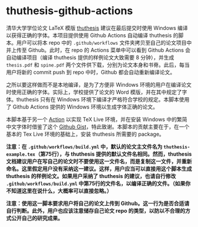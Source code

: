 # thuthesis-github-actions

清华大学学位论文 LaTeX 模版 [thuthesis](https://github.com/tuna/thuthesis) 建议在最后提交时使用 Windows 编译以获得正确的字体。本项目提供使用 Github Actions 自动编译 thuthesis 的脚本。用户可以将本 repo 中的 `.github/workflows` 文件夹拷贝至自己的论文项目中并上传至 Github。此时，在 repo 的 Actions 菜单中可以看到 Github Actions 会自动编译项目（编译 thuthesis 提供的样例论文大致需要 8 分钟），并生成 `thesis.pdf` 和 `spine.pdf` 两个文件供下载，分别为论文本身和书脊。此后，每当用户将新的 commit push 到 repo 中时，Github 都会自动重新编译论文。

之所以要这样做而不是本地编译，是为了方便非 Windows 环境的用户在编译论文时使用正确的字体。实际上，学校提供了论文的 Word 模版，并在其中规定了字体。thuthesis 只有在 Windows 环境下编译才严格符合学校的规定。本脚本使用了 Github Actions 提供的 Windows 环境以生成字体正确的论文。

本脚本基于另一个 [Action](https://github.com/teatimeguest/setup-texlive-action) 以实现 TeX Live 环境，并在安装 Windows 中的繁简中文字体时借鉴了这个 [Github Gist](https://gist.github.com/ivan/2c2b493729faacf08c3e7a090e57a236)，特此致谢。本脚本的贡献主要在于，在一个基本的 Tex Live 环境的基础上，安装 thuthesis 所需要的 package。

**注意：在 `.github/workflows/build.yml` 中，默认的论文主文件名为 `thuthesis-example.tex`（第75行），与 thuthesis 提供的默认文件名相同。然而，thuthesis 文档建议用户在写自己的论文时不要使用这一文件名，而是复制这一文件，并重新命名。这里假定用户没有采纳这一建议。这样，用户应当可以直接用这个脚本生成 thuthesis 的样例论文。如果用户采纳了 thuthesis 的建议，也请自行修改 `.github/workflows/build.yml` 中第75行的文件名，以编译正确的文件。（如果你不知道这里在说什么，大概率可以直接忽略。）**

**注意：使用这一脚本要求用户将自己的论文上传到 Github。这一行为是否合适请自行判断。此外，用户也应该注意储存自己论文 repo 的类型，以防以不合理的方式公开自己的研究成果。**
